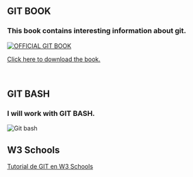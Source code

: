 ## GIT BOOK

### This book contains interesting information about git.

<a href = "https://git-scm.com/book/en/v2">
  <img src = "https://git-scm.com/images/progit2.png" alt = "OFFICIAL GIT BOOK">
</a>

<a href = "https://git-scm.com/book/en/v2">
  <p>Click here to download the book.</p> <br>
</a>

## GIT BASH

### I will work with GIT BASH.

<img src = "https://res.cloudinary.com/practicaldev/image/fetch/s--v_6lteJL--/c_imagga_scale,f_auto,fl_progressive,h_420,q_auto,w_1000/https://dev-to-uploads.s3.amazonaws.com/i/4m5dekvbjgjz63bp2ds1.png" alt = "Git bash">


## W3 Schools
<a href = "https://www.w3schools.com/git/default.asp">
  Tutorial de GIT en W3 Schools
</a>

